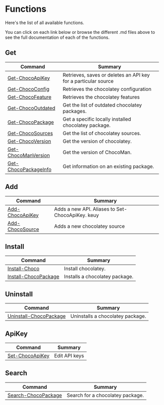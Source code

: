 # Functions

Here's the list of all available functions.

You can click on each link below or browse the different .md files above to see the full documentation of each of the functions.

## Get

| Command                                           | Summary                                                        |
| ------------------------------------------------- | -------------------------------------------------------------- |
| [Get-ChocoApiKey](./Get-ChocoApiKey.md)           | Retrieves, saves or deletes an API key for a particular source |
| [Get-ChocoConfig ](./Get-ChocoConfig.md)          | Retrieves the chocolatey configuration                         |
| [Get-ChocoFeature ](./Get-ChocoFeature.md)        | Retrieves the chocolatey features                              |
| [Get-ChocoOutdated](./Get-ChocoOutdated.md)       | Get the list of outdated chocolatey packages.                  |
| [Get-ChocoPackage](./Get-ChocoPackage.md)         | Get a specific locally installed chocolatey package.           |
| [Get-ChocoSources](./Get-ChocoSources.md)         | Get the list of chocolatey sources.                            |
| [Get-ChocoVersion](./Get-ChocoVersion.md)         | Get the version of chocolatey.                                 |
| [Get-ChocoManVersion](./Get-ChocoManVersion.md)   | Get the version of ChocoMan.                                   |
| [Get-ChocoPackageInfo](./Get-ChocoPackageInfo.md) | Get information on an existing package.                        |

## Add

| Command                                  | Summary                                          |
| ---------------------------------------- | ------------------------------------------------ |
| [Add-ChocoApiKey](./Set-ChocoApiKey.md)  | Adds a new API. Aliases to Set-ChocoApiKey. keuy |
| [Add-ChocoSource ](./Add-ChocoSource.md) | Adds a new chocolatey source                     |

## Install

| Command                                           | Summary                        |
| ------------------------------------------------- | ------------------------------ |
| [Install-Choco](./Install-Choco.md)               | Install chocolatey.            |
| [Install-ChocoPackage](./Install-ChocoPackage.md) | Installs a chocolatey package. |

## Uninstall

| Command                                               | Summary                          |
| ----------------------------------------------------- | -------------------------------- |
| [Uninstall-ChocoPackage](./Uninstall-ChocoPackage.md) | Uninstalls a chocolatey package. |

## ApiKey

| Command                                 | Summary       |
| --------------------------------------- | ------------- |
| [Set-ChocoApiKey](./Set-ChocoApikey.md) | Edit API keys |

## Search

| Command                                         | Summary                          |
| ----------------------------------------------- | -------------------------------- |
| [Search-ChocoPackage](./Search-ChocoPackage.md) | Search for a chocolatey package. |
